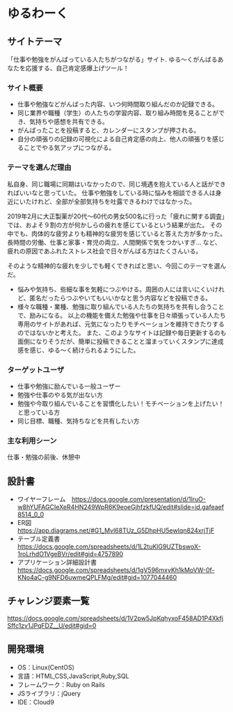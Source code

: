# ゆるわーく

## サイトテーマ
「仕事や勉強をがんばっている人たちがつながる」サイト.
 ゆる～くがんばるあなたを応援する、自己肯定感爆上げツール！

### サイト概要
* 仕事や勉強などがんばった内容、いつ何時間取り組んだのか記録できる。
* 同じ業界や職種（学生）の人たちの学習内容、取り組み時間を見ることができ、気持ちや感想を共有できる。
* がんばったことを投稿すると、カレンダーにスタンプが押される。
* 自分の頑張りの記録の可視化による自己肯定感の向上、他人の頑張りを感じることでやる気アップにつながる。

### テーマを選んだ理由
私自身、同じ職場に同期はいなかったので、同じ境遇を抱えている人と話ができればいいなと思っていた。
仕事や勉強をしている時に悩みを相談できる人は身近にいたけれど、全部が全部気持ちを吐露できるわけではなかった。

2019年2月に大正製薬が20代～60代の男女500名に行った「疲れに関する調査」では、およそ９割の方が何かしらの疲れを感じているという結果が出た。
その中でも、肉体的な疲労よりも精神的な疲労を感じていると答えた方が多かった。長時間の労働、仕事と家事・育児の両立、人間関係で気をつかいすぎ…
など、疲れの原因であふれたストレス社会で日々がんばる方はたくさんいる。


そのような精神的な疲れを少しでも軽くできればと思い、今回このテーマを選んだ。
* 悩みや気持ち、些細な事を気軽につぶやける。周囲の人には言いにくいけれど、匿名だったらつぶやいてもいいかなと思う内容などを投稿できる。
* 様々な職種・業種、勉強に取り組んでいる人たちの気持ちを共有し合うことで、励みになる。
  以上の機能を備えた勉強や仕事を日々頑張っている人たち専用のサイトがあれば、元気になったりモチベーションを維持できたりするのではないかと考えた。
また、このようなサイトは記録や毎日更新するのも面倒になりそうだが、簡単に投稿できることと溜まっていくスタンプに達成感を感じ、ゆる～く続けられるようにした。

### ターゲットユーザ
* 仕事や勉強に励んでいる一般ユーザー
* 勉強や仕事のやる気が出ない方
* 勉強や今取り組んでいることを習慣化したい！モチベーションを上げたい！と思っている方
* 同じ目標、職種、気持ちなどを共有したい方

### 主な利用シーン
仕事・勉強の前後、休憩中

## 設計書
* ワイヤーフレーム　https://docs.google.com/presentation/d/1lruO-w8hYUFAGCIeXeR4HN249WpR6K9eoeGjhfzkfUQ/edit#slide=id.gafeaef8514_0_0
* ER図  https://app.diagrams.net/#G1_Mvl68TUz_G5DhpHU5ewIqn824xrjTjF
* テーブル定義書  https://docs.google.com/spreadsheets/d/1L2tuKlG9UZTbswoX-1roLrhdO1VgeBVr/edit#gid=4757890
* アプリケーション詳細設計書 https://docs.google.com/spreadsheets/d/1gV596mxyKh1kMoVW-0f-KNo4aC-g9NFD6uwmeQPLFMg/edit#gid=1077044460

## チャレンジ要素一覧
https://docs.google.com/spreadsheets/d/1V2pw5JpKqhyxoF458AD1P4XkfjSffc1zv1JPqFDZ__U/edit#gid=0

## 開発環境
- OS：Linux(CentOS)
- 言語：HTML,CSS,JavaScript,Ruby,SQL
- フレームワーク：Ruby on Rails
- JSライブラリ：jQuery
- IDE：Cloud9
